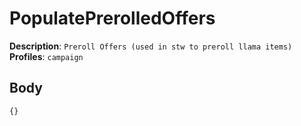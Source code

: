 # PopulatePrerolledOffers

**Description**: `Preroll Offers (used in stw to preroll llama items)` \
**Profiles**: `campaign`

## Body
```js
{}
```
